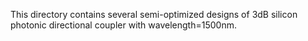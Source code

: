 This directory contains several semi-optimized designs of 3dB silicon photonic directional coupler with wavelength=1500nm. 
